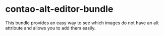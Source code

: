# contao-alt-editor-bundle

This bundle provides an easy way to see which images do not have an alt attribute and allows you to add them easily.